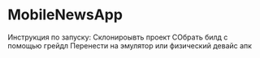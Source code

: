 # MobileNewsApp
Инструкция по запуску:
Склонироывть проект
СОбрать билд с помощью грейдл
Перенести на эмулятор или физический девайс апк
